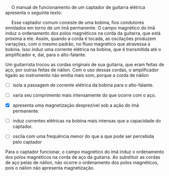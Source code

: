 

     O manual de funcionamento de um captador de guitarra elétrica apresenta o seguinte texto:

     Esse captador comum consiste de uma bobina, fios condutores enrolados em torno de um ímã permanente. O campo magnético do ímã induz o ordenamento dos polos magnéticos na corda da guitarra, que está próxima a ele. Assim, quando a corda é tocada, as oscilações produzem variações, com o mesmo padrão, no fluxo magnético que atravessa a bobina. Isso induz uma corrente elétrica na bobina, que é transmitida até o amplificador e, daí, para o alto-falante.

Um guitarrista trocou as cordas originais de sua guitarra, que eram feitas de aço, por outras feitas de náilon. Com o uso dessas cordas, o amplificador ligado ao instrumento não emitia mais som, porque a corda de náilon



- [ ] isola a passagem de corrente elétrica da bobina para o alto-falante.
- [ ] varia seu comprimento mais intensamente do que ocorre com o aço.
- [x] apresenta uma magnetização desprezível sob a ação do ímã permanente.
- [ ] induz correntes elétricas na bobina mais intensas que a capacidade do captador.
- [ ] oscila com uma frequência menor do que a que pode ser percebida pelo captador


Para o captador funcionar, o campo magnético do ímã induz o ordenamento dos polos magnéticos na corda de aço da guitarra. Ao substituir as cordas de aço pelas de náilon, não ocorre o ordenamento dos polos magnéticos, pois o náilon não apresenta magnetização.
